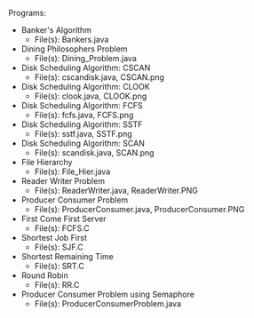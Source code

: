 Programs:
* Banker's Algorithm
  * File(s): Bankers.java
* Dining Philosophers Problem
  * File(s): Dining_Problem.java
* Disk Scheduling Algorithm: CSCAN
  * File(s): cscandisk.java, CSCAN.png
* Disk Scheduling Algorithm: CLOOK
  * File(s): clook.java, CLOOK.png
* Disk Scheduling Algorithm: FCFS
  * File(s): fcfs.java, FCFS.png
* Disk Scheduling Algorithm: SSTF
  * File(s): sstf.java, SSTF.png
* Disk Scheduling Algorithm: SCAN
  * File(s): scandisk.java, SCAN.png
* File Hierarchy
  * File(s): File_Hier.java
* Reader Writer Problem
  * File(s): ReaderWriter.java, ReaderWriter.PNG
* Producer Consumer Problem
  * File(s): ProducerConsumer.java, ProducerConsumer.PNG
* First Come First Server
  * File(s): FCFS.C
* Shortest Job First
  * File(s): SJF.C
* Shortest Remaining Time
  * File(s): SRT.C
* Round Robin
  * File(s): RR.C
* Producer Consumer Problem using Semaphore
  * File(s): ProducerConsumerProblem.java
